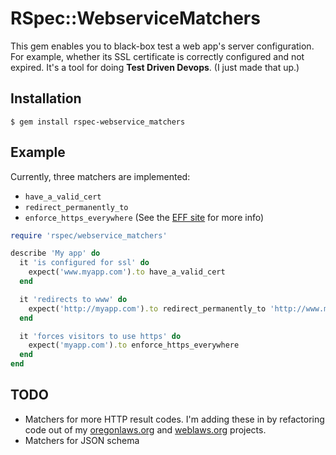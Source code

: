 # RSpec::WebserviceMatchers

This gem enables you to black-box test a web app's server configuration. For example, whether its SSL certificate is correctly configured and not expired. It's a tool for doing **Test Driven Devops**. (I just made that up.)

Installation
------------
```Shell
$ gem install rspec-webservice_matchers
```


Example
-------

Currently, three matchers are implemented: 

* `have_a_valid_cert`
* `redirect_permanently_to`
* `enforce_https_everywhere` (See the [EFF site](https://www.eff.org/https-everywhere) for more info)

```Ruby
require 'rspec/webservice_matchers'

describe 'My app' do
  it 'is configured for ssl' do
    expect('www.myapp.com').to have_a_valid_cert
  end

  it 'redirects to www' do
    expect('http://myapp.com').to redirect_permanently_to 'http://www.myapp.com/'
  end

  it 'forces visitors to use https' do
    expect('myapp.com').to enforce_https_everywhere
  end
end
```


TODO 
----
* Matchers for more HTTP result codes. I'm adding these in by refactoring code out of my [oregonlaws.org](http://www.oregonlaws.org/) and [weblaws.org](http://www.weblaws.org/) projects.
* Matchers for JSON schema 

